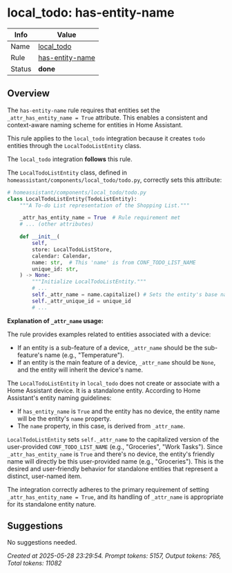 # local_todo: has-entity-name

| Info   | Value                                                                    |
|--------|--------------------------------------------------------------------------|
| Name   | [local_todo](https://www.home-assistant.io/integrations/local_todo/) |
| Rule   | [has-entity-name](https://developers.home-assistant.io/docs/core/integration-quality-scale/rules/has-entity-name)                                                     |
| Status | **done**                                                                 |

## Overview

The `has-entity-name` rule requires that entities set the `_attr_has_entity_name = True` attribute. This enables a consistent and context-aware naming scheme for entities in Home Assistant.

This rule applies to the `local_todo` integration because it creates `todo` entities through the `LocalTodoListEntity` class.

The `local_todo` integration **follows** this rule.

The `LocalTodoListEntity` class, defined in `homeassistant/components/local_todo/todo.py`, correctly sets this attribute:

```python
# homeassistant/components/local_todo/todo.py
class LocalTodoListEntity(TodoListEntity):
    """A To-do List representation of the Shopping List."""

    _attr_has_entity_name = True  # Rule requirement met
    # ... (other attributes)

    def __init__(
        self,
        store: LocalTodoListStore,
        calendar: Calendar,
        name: str,  # This 'name' is from CONF_TODO_LIST_NAME
        unique_id: str,
    ) -> None:
        """Initialize LocalTodoListEntity."""
        # ...
        self._attr_name = name.capitalize() # Sets the entity's base name
        self._attr_unique_id = unique_id
        # ...
```

**Explanation of `_attr_name` usage:**

The rule provides examples related to entities associated with a device:
*   If an entity is a sub-feature of a device, `_attr_name` should be the sub-feature's name (e.g., "Temperature").
*   If an entity is the main feature of a device, `_attr_name` should be `None`, and the entity will inherit the device's name.

The `LocalTodoListEntity` in `local_todo` does not create or associate with a Home Assistant device. It is a standalone entity. According to Home Assistant's entity naming guidelines:
*   If `has_entity_name` is `True` and the entity has no device, the entity name will be the entity's `name` property.
*   The `name` property, in this case, is derived from `_attr_name`.

`LocalTodoListEntity` sets `self._attr_name` to the capitalized version of the user-provided `CONF_TODO_LIST_NAME` (e.g., "Groceries", "Work Tasks"). Since `_attr_has_entity_name` is `True` and there's no device, the entity's friendly name will directly be this user-provided name (e.g., "Groceries"). This is the desired and user-friendly behavior for standalone entities that represent a distinct, user-named item.

The integration correctly adheres to the primary requirement of setting `_attr_has_entity_name = True`, and its handling of `_attr_name` is appropriate for its standalone entity nature.

## Suggestions

No suggestions needed.

_Created at 2025-05-28 23:29:54. Prompt tokens: 5157, Output tokens: 765, Total tokens: 11082_
